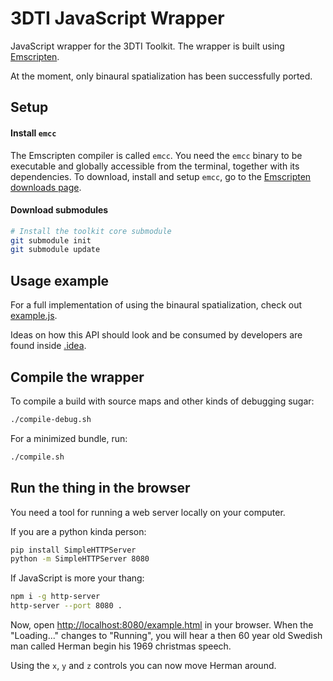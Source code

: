 # 3DTI JavaScript Wrapper

JavaScript wrapper for the 3DTI Toolkit. The wrapper is built using [Emscripten](https://kripken.github.io/emscripten-site/index.html).

At the moment, only binaural spatialization has been successfully ported.

## Setup

#### Install `emcc`

The Emscripten compiler is called `emcc`. You need the `emcc` binary to be executable and globally accessible from the terminal, together with its dependencies. To download, install and setup `emcc`, go to the [Emscripten downloads page](https://kripken.github.io/emscripten-site/docs/getting_started/downloads.html).

#### Download submodules

```sh
# Install the toolkit core submodule
git submodule init
git submodule update
```

## Usage example

For a full implementation of using the binaural spatialization, check out [example.js](example.js).

Ideas on how this API should look and be consumed by developers are found inside [.idea](.idea).

## Compile the wrapper

To compile a build with source maps and other kinds of debugging sugar:

```sh
./compile-debug.sh
```

For a minimized bundle, run:

```sh
./compile.sh
```

## Run the thing in the browser

You need a tool for running a web server locally on your computer.

If you are a python kinda person:

```sh
pip install SimpleHTTPServer
python -m SimpleHTTPServer 8080
```

If JavaScript is more your thang:

```sh
npm i -g http-server
http-server --port 8080 .
```

Now, open [http://localhost:8080/example.html](http://localhost:8080/example.html) in your browser. When the "Loading..." changes to "Running", you will hear a then 60 year old Swedish man called Herman begin his 1969 christmas speech.

Using the `x`, `y` and `z` controls you can now move Herman around.

